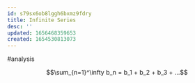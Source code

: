 ```yaml
---
id: s79sx6ob8lggh6bxmz9fdry
title: Infinite Series
desc: ''
updated: 1656468359653
created: 1654530813073
---
```

#analysis 


$$\sum_{n=1}^\infty b_n = b_1 + b_2 + b_3 + ...$$
